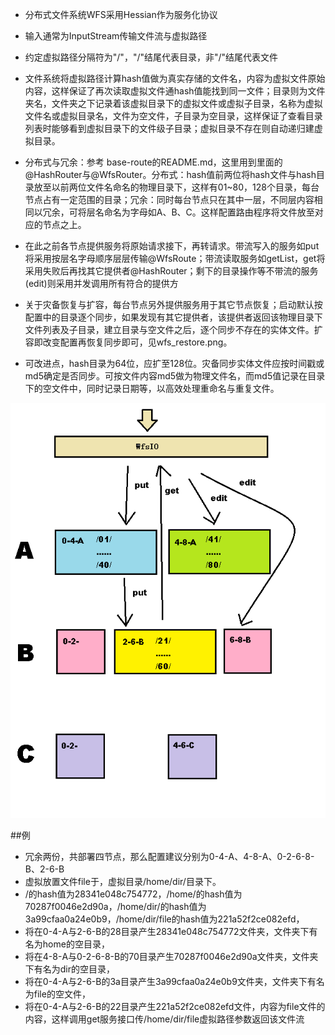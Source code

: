 
* 分布式文件系统WFS采用Hessian作为服务化协议

* 输入通常为InputStream传输文件流与虚拟路径

* 约定虚拟路径分隔符为"/"，"/"结尾代表目录，非"/"结尾代表文件

* 文件系统将虚拟路径计算hash值做为真实存储的文件名，内容为虚拟文件原始内容，这样保证了再次读取虚拟文件通hash值能找到同一文件；目录则为文件夹名，文件夹之下记录着该虚拟目录下的虚拟文件或虚拟子目录，名称为虚拟文件名或虚拟目录名，文件为空文件，子目录为空目录，这样保证了查看目录列表时能够看到虚拟目录下的文件级子目录；虚拟目录不存在则自动递归建虚拟目录。

* 分布式与冗余：参考 base-route的README.md，这里用到里面的@HashRouter与@WfsRouter。分布式：hash值前两位将hash文件与hash目录放至以前两位文件名命名的物理目录下，这样有01~80，128个目录，每台节点占有一定范围的目录；冗余：同时每台节点只在其中一层，不同层内容相同以冗余，可将层名命名为字母如A、B、C。这样配置路由程序将文件放至对应的节点之上。

* 在此之前各节点提供服务将原始请求接下，再转请求。带流写入的服务如put将采用按层名字母顺序层层传输@WfsRoute；带流读取服务如getList，get将采用失败后再找其它提供者@HashRouter；剩下的目录操作等不带流的服务(edit)则采用并发调用所有符合的提供方

* 关于灾备恢复与扩容，每台节点另外提供服务用于其它节点恢复；启动默认按配置中的目录逐个同步，如果发现有其它提供者，该提供者返回该物理目录下文件列表及子目录，建立目录与空文件之后，逐个同步不存在的实体文件。扩容即改变配置再恢复同步即可，见wfs_restore.png。

* 可改进点，hash目录为64位，应扩至128位。灾备同步实体文件应按时间戳或md5确定是否同步。可按文件内容md5做为物理文件名，而md5值记录在目录下的空文件中，同时记录日期等，以高效处理重命名与重复文件。


![wfs](wfs.png)

##例

* 冗余两份，共部署四节点，那么配置建议分别为0-4-A、4-8-A、0-2-6-8-B、2-6-B
* 虚拟放置文件file于，虚拟目录/home/dir/目录下。
* /的hash值为28341e048c754772，/home/的hash值为70287f0046e2d90a，/home/dir/的hash值为3a99cfaa0a24e0b9，/home/dir/file的hash值为221a52f2ce082efd，
* 将在0-4-A与2-6-B的28目录产生28341e048c754772文件夹，文件夹下有名为home的空目录，
* 将在4-8-A与0-2-6-8-B的70目录产生70287f0046e2d90a文件夹，文件夹下有名为dir的空目录，
* 将在0-4-A与2-6-B的3a目录产生3a99cfaa0a24e0b9文件夹，文件夹下有名为file的空文件，
* 将在0-4-A与2-6-B的22目录产生221a52f2ce082efd文件，内容为file文件的内容，这样调用get服务接口传/home/dir/file虚拟路径参数返回该文件流
